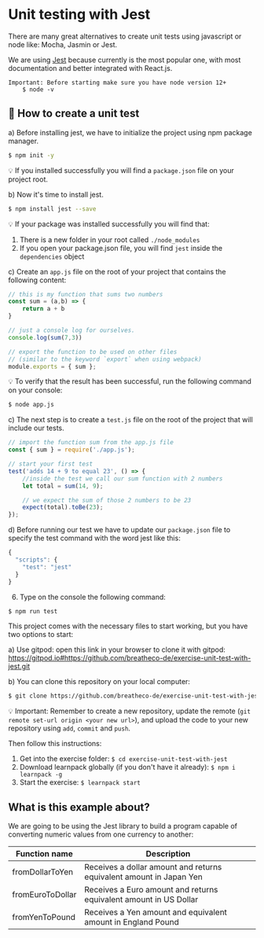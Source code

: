 # Unit testing with Jest

There are many great alternatives to create unit tests using javascript or node like: Mocha, Jasmin or Jest.

We are using [Jest](https://jestjs.io/) because currently is the most popular one, with most documentation and better integrated with React.js.

```
Important: Before starting make sure you have node version 12+
	$ node -v
```

## 🌱  How to create a unit test

a) Before installing jest, we have to initialize the project using npm package manager.

```sh
$ npm init -y
```
💡 If you installed successfully you will find a `package.json` file on your project root.


b) Now it's time to install jest.

```sh
$ npm install jest --save
```
💡 If your package was installed successfully you will find that:

1. There is a new folder in your root called `./node_modules`
2. If you open your package.json file, you will find `jest` inside the `dependencies` object

c) Create an `app.js` file on the root of your project that contains the following content:

```js
// this is my function that sums two numbers
const sum = (a,b) => {
    return a + b
}

// just a console log for ourselves.
console.log(sum(7,3))

// export the function to be used on other files
// (similar to the keyword `export` when using webpack)
module.exports = { sum };
```

💡 To verify that the result has been successful, run the following command on your console:

```sh
$ node app.js
```

c) The next step is to create a `test.js` file on the root of the project that will include our tests.

```js
// import the function sum from the app.js file
const { sum } = require('./app.js');

// start your first test
test('adds 14 + 9 to equal 23', () => {
    //inside the test we call our sum function with 2 numbers
    let total = sum(14, 9);

    // we expect the sum of those 2 numbers to be 23
    expect(total).toBe(23);
});
```

d) Before running our test we have to update our `package.json` file to specify the test command with the word jest like this:

```js
{
  "scripts": {
    "test": "jest"
  }
}
```

6. Type on the console the following command:
```sh
$ npm run test
```


This project comes with the necessary files to start working, but you have two options to start:

a) Use gitpod: open this link in your browser to clone it with gitpod: https://gitpod.io#https://github.com/breatheco-de/exercise-unit-test-with-jest.git

b) You can clone this repository on your local computer:
```sh
$ git clone https://github.com/breatheco-de/exercise-unit-test-with-jest.git
```
💡 Important: Remember to create a new repository, update the remote (`git remote set-url origin <your new url>`), and upload the code to your new repository using `add`, `commit` and `push`.

Then follow this instructions:

1. Get into the exercise folder: `$ cd exercise-unit-test-with-jest`
2. Download learnpack globally (if you don't have it already): `$ npm i learnpack -g`
3. Start the exercise: `$ learnpack start`

## What is this example about?

We are going to be using the Jest library to build a program capable of converting numeric values from one currency to another:

| Function name     | Description                                                           |
| ----------------- | --------------------------------------------------------------------- |
| fromDollarToYen   | Receives a dollar amount and returns equivalent amount in Japan Yen   |
| fromEuroToDollar  | Receives a Euro amount and returns equivalent amount in US Dollar     |
| fromYenToPound    | Receives a Yen amount and equivalent amount in England Pound          |

